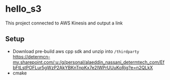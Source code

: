 # hello_s3

This project connected to AWS Kinesis and output a link

## Setup

- Download pre-build aws cpp sdk and unzip into `/thirdparty`
https://determcn-my.sharepoint.com/:u:/g/personal/alaeddin_nassani_determtech_com/EfbFtLstPOFLur5gWzP2AkYBKnTnpKx7e2lWPrUUuKoRjg?e=n2QLkX
- cmake